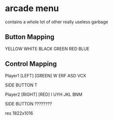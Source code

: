 # arcade menu

contains a whole lot of other really useless garbage

## Button Mapping
YELLOW WHITE BLACK
GREEN RED BLUE

## Control Mapping

Player1 [LEFT] [GREEN]
 W      ERF
ASD     VCX

SIDE BUTTON T

Player2 [RIGHT] [RED]
 I      UYH
JKL     BNM

SIDE BUTTON ????????

res 1822x1016